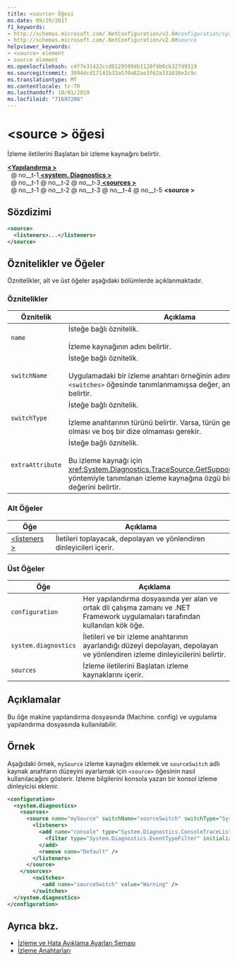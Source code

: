 ```yaml
---
title: <source> Öğesi
ms.date: 09/29/2017
f1_keywords:
- http://schemas.microsoft.com/.NetConfiguration/v2.0#configuration/system.diagnostics/sources/source
- http://schemas.microsoft.com/.NetConfiguration/v2.0#source
helpviewer_keywords:
- <source> element
- source element
ms.openlocfilehash: c4f7e31422ccd8129599db1120f9b0cb327d9319
ms.sourcegitcommit: 3094dcd17141b32a570a82ae3f62a331616e2c9c
ms.translationtype: MT
ms.contentlocale: tr-TR
ms.lasthandoff: 10/01/2019
ms.locfileid: "71697206"
---
```

# <a name="source-element"></a>\<source > öğesi
İzleme iletilerini Başlatan bir izleme kaynağını belirtir.  
  
[ **\<Yapılandırma >** ](../configuration-element.md)  
&nbsp; @ no__t-1[ **\<system. Diagnostics >** ](system-diagnostics-element.md)  
&nbsp; @ no__t-1 @ no__t-2 @ no__t-3[ **\<sources >** ](sources-element.md)  
&nbsp; @ no__t-1 @ no__t-2 @ no__t-3 @ no__t-4 @ no__t-5 **\<source >**  
  
## <a name="syntax"></a>Sözdizimi  
  
```xml  
<source>   
  <listeners>...</listeners>  
</source>  
```  
  
## <a name="attributes-and-elements"></a>Öznitelikler ve Öğeler  
 Öznitelikler, alt ve üst öğeler aşağıdaki bölümlerde açıklanmaktadır.  
  
### <a name="attributes"></a>Öznitelikler  
  
|Öznitelik|Açıklama|  
|---------------|-----------------|  
|`name`|İsteğe bağlı öznitelik.<br /><br /> İzleme kaynağının adını belirtir.|  
|`switchName`|İsteğe bağlı öznitelik.<br /><br /> Uygulamadaki bir izleme anahtarı örneğinin adını belirtir. Anahtar `<switches>` öğesinde tanımlanmamışsa değer, anahtarın düzeyini belirtir.|  
|`switchType`|İsteğe bağlı öznitelik.<br /><br /> İzleme anahtarının türünü belirtir. Varsa, türün geçerli bir sınıf adı olması ve boş bir dize olmaması gerekir.|  
|`extraAttribute`|İsteğe bağlı öznitelik.<br /><br /> Bu izleme kaynağı için <xref:System.Diagnostics.TraceSource.GetSupportedAttributes%2A> yöntemiyle tanımlanan izleme kaynağına özgü bir özniteliğin değerini belirtir.|  
  
### <a name="child-elements"></a>Alt Öğeler  
  
|Öğe|Açıklama|  
|-------------|-----------------|  
|[\<listeners >](listeners-element-for-source.md)|İletileri toplayacak, depolayan ve yönlendiren dinleyicileri içerir.|  
  
### <a name="parent-elements"></a>Üst Öğeler  
  
|Öğe|Açıklama|  
|-------------|-----------------|  
|`configuration`|Her yapılandırma dosyasında yer alan ve ortak dil çalışma zamanı ve .NET Framework uygulamaları tarafından kullanılan kök öğe.|  
|`system.diagnostics`|İletileri ve bir izleme anahtarının ayarlandığı düzeyi depolayan, depolayan ve yönlendiren izleme dinleyicilerini belirtir.|  
|`sources`|İzleme iletilerini Başlatan izleme kaynaklarını içerir.|  
  
## <a name="remarks"></a>Açıklamalar  
 Bu öğe makine yapılandırma dosyasında (Machine. config) ve uygulama yapılandırma dosyasında kullanılabilir.  
  
## <a name="example"></a>Örnek  
 Aşağıdaki örnek, `mySource` izleme kaynağını eklemek ve `sourceSwitch` adlı kaynak anahtarın düzeyini ayarlamak için `<source>` öğesinin nasıl kullanılacağını gösterir. İzleme bilgilerini konsola yazan bir konsol izleme dinleyicisi eklenir.  
  
```xml  
<configuration>  
  <system.diagnostics>  
    <sources>  
      <source name="mySource" switchName="sourceSwitch" switchType="System.Diagnostics.SourceSwitch"  >  
        <listeners>  
          <add name="console" type="System.Diagnostics.ConsoleTraceListener" >  
            <filter type="System.Diagnostics.EventTypeFilter" initializeData="Error" />  
          </add>  
          <remove name="Default" />  
        </listeners>  
      </source>  
    </sources>  
        <switches>  
           <add name="sourceSwitch" value="Warning" />  
        </switches>    
  </system.diagnostics>   
</configuration>  
```  
  
## <a name="see-also"></a>Ayrıca bkz.

- [İzleme ve Hata Ayıklama Ayarları Şeması](index.md)
- [İzleme Anahtarları](../../../debug-trace-profile/trace-switches.md)
